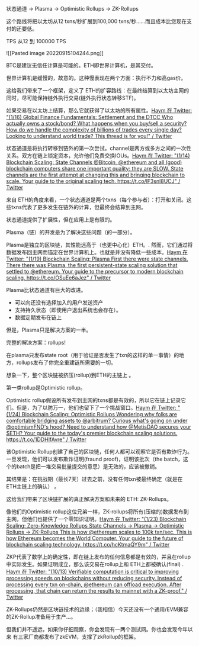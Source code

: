 状态通道 → Plasma → Optimistic Rollups → ZK-Rollups

这个路线将把以太坊从12 txns/秒扩展到100,000 txns/秒......而且成本比您现在支付的还要低。

TPS 从12 到 100000 TPS

![[Pasted image 20220915104244.png]]

BTC是建议无信任计算是可能的。ETH即世界计算机，是其交付。

世界计算机是缓慢的，故意的。这种慢表现在两个方面：执行不力和高gas价。

这给我们带来了一个框架，定义了 ETH的扩容路线：在最终结算到以太坊主网的同时，尽可能保持链外执行交易(链外执行状态转移STF)。

如果交易在以太坊上结算，那么它就获得了以太坊的所有属性。[Haym 在 Twitter: "(1/16) Global Finance Fundamentals: Settlement and the DTCC Who actually owns a stock/bond? What happens when you buy/sell a security? How do we handle the complexity of billions of trades every single day? Looking to understand world trade? This thread is for you!" / Twitter](https://twitter.com/SalomonCrypto/status/1560052032509071360)

状态通道是将执行转移到链外的第一次尝试。channel是两方或多方之间的一次性关系。双方在链上锁定资本，允许他们免费交换IOUs。[Haym 在 Twitter: "(1/14) Blockchain Scaling: State Channels @Bitcoin, @ethereum and all (good) blockchain computers share one important quality: they are SLOW. State channels are the first attempt at changing this and bringing blockchain to scale. Your guide to the original scaling tech. https://t.co/lF3snl8UCJ" / Twitter](https://twitter.com/SalomonCrypto/status/1568621672152039426)

来自 ETH的角度来看，一个状态通道是两个txns（每个参与者）：打开和关闭。这些txns代表了更多发生在链外的计算，但最终会结算到主网。

状态通道提供了扩展性，但在应用上是有限的。

Plasma（链）的开发是为了解决这些问题（的一部分）。

Plasma是独立的区块链，其性能远高于（也更中心化）ETH。. 然而，它们通过将数据发布回主网而锚定在世界计算机上。也就是并没有降低一些成本。[Haym 在 Twitter: "(1/19) Blockchain Scaling: Plasma First there were state channels. There there was Plasma, the first persistent-state scaling solution that settled to @ethereum. Your guide to the precursor to modern blockchain scaling. https://t.co/OSuEe6aJez" / Twitter](https://twitter.com/SalomonCrypto/status/1568779570492637185)

Plasma比状态通道有巨大的改进。

- 可以向还没有选择加入的用户发送资产
- 支持持久状态（即使用户退出系统也会存在）。
- 数据定期发布在链上

但是，Plasma只是解决方案的一半。

完整的解决方案：rollups!

在plasma只发布state root（用于验证是否发生了txn的这样的单一事情）的地方，rollups发布了你完全重建链所需要的一切。

想象一下，整个区块链被挤压(rollup)到ETH的主链上 。

第一类rollup是Optimistic rollup。

Optimistic rollup假设所有发布到主网的txns都是有效的，所以它在链上记录它们。但是，为了以防万一，他们也留下了一个挑战窗口。[Haym 在 Twitter: "(1/24) Blockchain Scaling: Optimistic Rollups Wondering why folks are comfortable bridging assets to @arbitrum? Curious what's going on under @optimismFND's hood? Need to understand how @MetisDAO secures your $ETH? Your guide to the today's premier blockchain scaling solutions. https://t.co/1DDHlfAvre" / Twitter](https://twitter.com/SalomonCrypto/status/1569023606029697024)

该Optimistic Rollup创建了自己的区块链，任何人都可以观察它是否有欺诈行为。一旦发现，他们可以发布欺诈证明(fraund proof)，证明该批次（the batch，这个的batch是把一堆交易批量提交的意思）是无效的，应该被撤销。

其结果是：在挑战期（最长7天）过去之前，没有任何txn被最终确定（就是在ETH主链上的确认）
。

这给我们带来了区块链扩展的真正解决方案和未来的 ETH: ZK-Rollups。

像他们的Optimistic rollup这位兄弟一样，ZK-rollups将所有(压缩的)数据发布到主网，但他们也提供了一个零知识证明。[Haym 在 Twitter: "(1/23) Blockchain Scaling: Zero-Knowledge Rollups State Channels → Plasma → Optimistic Rollups → ZK-Rollups This is how @ethereum scales to 100k txn/sec. This is how Ethereum becomes the World Computer. Your guide to the future of blockchain scaling technology. https://t.co/hcKtmaQY9m" / Twitter](https://twitter.com/SalomonCrypto/status/1569334975614582784)

ZKP代表了数学上的确定性，即在链上发布的任何信息都是有效的，并且在rollup中实际发生。如果证明成立，那么该交易在rollup上和 ETH上都被确认(final)
.
[Haym 在 Twitter: "(10/13) Verifiable computation is critical to improving processing speeds on blockchains without reducing security. Instead of processing every txn on-chain, @ethereum can offload execution. After processing, that chain can return the results to mainnet with a ZK-proof." / Twitter](https://twitter.com/SalomonCrypto/status/1569119871216267265)


ZK-Rollups仍然是区块链技术的边缘；（我相信）今天还没有一个通用/EVM兼容的ZK-Rollup准备用于生产...。

但我们并不遥远，如果你仔细观察，你会发现有一两个测试网。你也会发现今年以来  有三家厂商都发布了zkEVM，支撑了zkRollup的框架。